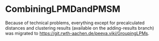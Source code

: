 # CombiningLPMDandPMSM

Because of technical problems, everything except for precalculated distances and clustering results (available on the adding-results branch) was migrated to https://git.rwth-aachen.de/peeva.viki/GroupingLPMs.
